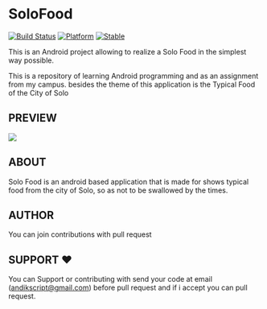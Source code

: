 # SoloFood

[![Build Status](https://travis-ci.org/ali-irawan/xtra.svg?branch=master)](https://travis-ci.org/ali-irawan/xtra)
[![Platform](https://img.shields.io/badge/platform-android-green.svg)](http://developer.android.com/index.html)
[![Stable](https://poser.pugx.org/ali-irawan/xtra/v/stable.svg)](https://poser.pugx.org/ali-irawan/xtra/v/stable.svg)

This is an Android project allowing to realize a Solo Food in the simplest way possible.

This is a repository of learning Android programming and as an assignment from my campus. besides the theme of this application is the Typical Food of the City of Solo

PREVIEW
-----

![](resouces/solofood.gif)

ABOUT
-----

Solo Food is an android based application that is made for shows
typical food from the city of Solo, so as not to be swallowed by the times.


AUTHOR
-----

You can join contributions with pull request 

SUPPORT ❤️
-----

You can Support or contributing with send your code at email (andikscript@gmail.com) before pull request 
and if i accept you can pull request.
